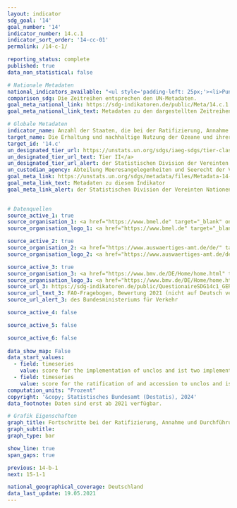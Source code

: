 ```yaml
---
layout: indicator    
sdg_goal: '14'    
goal_number: '14'    
indicator_number: 14.c.1    
indicator_sort_order: '14-cc-01'    
permalink: /14-c-1/    

reporting_status: complete    
published: true    
data_non_statistical: false    

# Nationale Metadaten    
national_indicators_available: "<ul style='padding-left: 25px;'><li>Punktzahl der Umsetzung des Seerechtsübereinkommens der Vereinten Nationen (SRÜ) und seiner zwei Zusatzübereinkommen</li> <li> Punktzahl für die Ratifikation und den Beitritt zu dem Seerechtsübereinkommens der Vereinten Nationen (SRÜ) und seiner zwei Zusatzübereinkommen</li></ul>"    
comparison_sdg: Die Zeitreihen entsprechen den UN-Metadaten.    
goal_meta_national_link: https://sdg-indikatoren.de/public/Meta/14.c.1.pdf
goal_meta_national_link_text: Metadaten zu den dargestellten Zeitreihen    

# Globale Metadaten    
indicator_name: Anzahl der Staaten, die bei der Ratifizierung, Annahme und Durchführung von ozeanbezogenen Übereinkünften zur Umsetzung des Völkerrechts, wie es im Seerechtsübereinkommen der Vereinten Nationen niedergelegt ist, durch rechtliche, politische und institutionelle Rahmenbedingungen Fortschritte zugunsten der Erhaltung und nachhaltigen Nutzung der Ozeane und ihrer Ressourcen machen    
target_name: Die Erhaltung und nachhaltige Nutzung der Ozeane und ihrer Ressourcen verbessern und zu diesem Zweck das Völkerrecht umsetzen, wie es im Seerechtsübereinkommen der Vereinten Nationen niedergelegt ist, das den rechtlichen Rahmen für die Erhaltung und nachhaltige Nutzung der Ozeane und ihrer Ressourcen vorgibt, worauf in Ziffer 158 des Dokuments „Die Zukunft, die wir wollen“ hingewiesen wird    
target_id: '14.c'    
un_designated_tier_url: https://unstats.un.org/sdgs/iaeg-sdgs/tier-classification/'    
un_designated_tier_url_text: Tier II</a>    
un_designated_tier_url_alert: der Statistischen Division der Vereinten Nationen    
un_custodian_agency: Abteilung Meeresangelegenheiten und Seerecht der Vereinten Nationen (UN-DOALOS) und weitere UN-Ocean Mitglieder    
goal_meta_link: https://unstats.un.org/sdgs/metadata/files/Metadata-14-0c-01.pdf    
goal_meta_link_text: Metadaten zu diesem Indikator    
goal_meta_link_alert: der Statistischen Division der Vereinten Nationen    
    

# Datenquellen
source_active_1: true
source_organisation_1: <a href="https://www.bmel.de" target="_blank" onclick="return confirm_alert('des Bundesministeriums für Landwirtschaft, Ernährung und Heimat','De');" title="Klicken Sie hier um zur Website der Organisation Bundesministerium für Landwirtschaft, Ernährung und Heimat  (BMLEH) zu gelangen."> Bundesministerium für Landwirtschaft, Ernährung und Heimat  (BMLEH) </a>
source_organisation_logo_1: <a href="https://www.bmel.de" target="_blank" onclick="return confirm_alert('des Bundesministeriums für Landwirtschaft, Ernährung und Heimat','De');"><img src="https://sdg-indikatoren.de/public/OrgImgDe/bmleh.png" alt="Logo bmleh" style="height:60px; width:148px"/></a>

source_active_2: true
source_organisation_2: <a href="https://www.auswaertiges-amt.de/de/" target="_blank" onclick="return confirm_alert('des Auswärtigen Amtes','De');" title="Klicken Sie hier um zur Website der Organisation Auswärtiges Amt (AA) zu gelangen."> Auswärtiges Amt (AA) </a>
source_organisation_logo_2: <a href="https://www.auswaertiges-amt.de/de/" target="_blank" onclick="return confirm_alert('des Auswärtigen Amtes','De');"><img src="https://sdg-indikatoren.de/public/OrgImgDe/aa.png" alt="Logo aa" style="height:60px; width:148px"/></a>

source_active_3: true
source_organisation_3: <a href="https://www.bmv.de/DE/Home/home.html" target="_blank" onclick="return confirm_alert('des Bundesministeriums für Verkehr','De');" title="Klicken Sie hier um zur Website der Organisation Bundesministerium für Verkehr (BMV) zu gelangen."> Bundesministerium für Verkehr (BMV) </a>
source_organisation_logo_3: <a href="https://www.bmv.de/DE/Home/home.html" target="_blank" onclick="return confirm_alert('des Bundesministeriums für Verkehr','De');"><img src="https://sdg-indikatoren.de/public/OrgImgDe/bmv.png" alt="Logo bmv" style="height:60px; width:148px"/></a>
source_url_3: https://sdg-indikatoren.de/public/QuestionaireSDG14c1_GER.pdf
source_url_text_3: FAO-Fragebogen, Bewertung 2021 (nicht auf Deutsch verfügbar)
source_url_alert_3: des Bundesministeriums für Verkehr

source_active_4: false

source_active_5: false

source_active_6: false
    
data_show_map: False    
data_start_values: 
  - field: timeseries
    value: score for the implementation of unclos and ist two implementing agreements
  - field: timeseries
    value: score for the ratification of and accession to unclos and ist two implementing agreements    
computation_units: "Prozent"    
copyright: '&copy; Statistisches Bundesamt (Destatis), 2024'    
data_footnote: Daten sind erst ab 2021 verfügbar.    

# Grafik Eigenschaften    
graph_title: Fortschritte bei der Ratifizierung, Annahme und Durchführung von ozeanbezogenen Übereinkünften
graph_subtitle:     
graph_type: bar    

show_line: true
span_gaps: true    

previous: 14-b-1    
next: 15-1-1    

national_geographical_coverage: Deutschland    
data_last_update: 19.05.2021    
---
```


<span></span>
